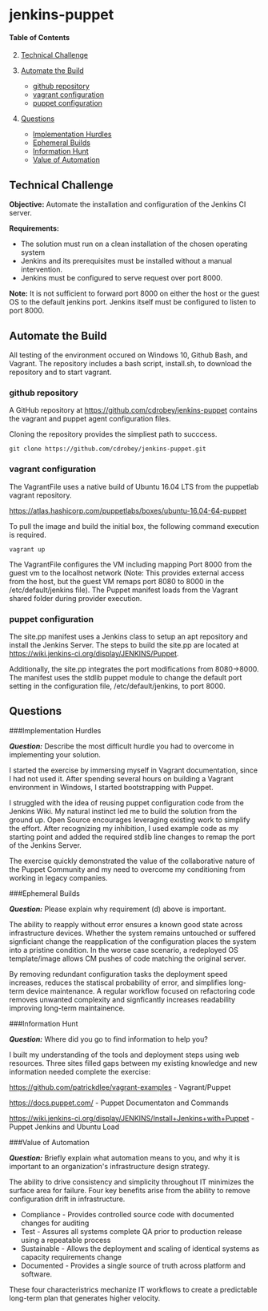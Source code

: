 # jenkins-puppet

#### Table of Contents


2. [Technical Challenge](#technical-challenge)
3. [Automate the Build](#automate-the-build)
    * [github repository](#github-repository)
    * [vagrant configuration](#vagrant-configuration)
    * [puppet configuration](#puppet-configuration)

4. [Questions](#questions)
    * [Implementation Hurdles](#implementation-hurdles)
    * [Ephemeral Builds](#ephemeral-builds)
    * [Information Hunt](#information-hunt)
    * [Value of Automation](#value-of-automation)

## Technical Challenge

**Objective:** Automate the installation and configuration of the Jenkins CI server.

**Requirements:**
* The solution must run on a clean installation of the chosen operating system
* Jenkins and its prerequisites must be installed without a manual intervention.
* Jenkins must be configured to serve request over port 8000.

**Note:** It is not sufficient to forward port 8000 on either the host or the guest OS to the default jenkins port.  Jenkins itself must be configured to listen to port 8000.

## Automate the Build

All testing of the environment occured on Windows 10, Github Bash, and Vagrant.  The repository includes a bash script, install.sh, to download the repository and to start vagrant.

### github repository

A GitHub repository at https://github.com/cdrobey/jenkins-puppet contains the vagrant and puppet agent configuration files.

Cloning the repository provides the simpliest path to succcess.  

```puppet
git clone https://github.com/cdrobey/jenkins-puppet.git
```
### vagrant configuration

The VagrantFile uses a native build of Ubuntu 16.04 LTS from the puppetlab vagrant repository.  


https://atlas.hashicorp.com/puppetlabs/boxes/ubuntu-16.04-64-puppet

To pull the image and build the initial box, the following command execution is required.

```puppet
vagrant up
```

The VagrantFile configures the VM including mapping Port 8000 from the guest vm to the localhost network  (Note: This provides external access from the host, but the guest VM remaps port 8080 to 8000 in the /etc/default/jenkins file).  The Puppet manifest loads from the Vagrant shared folder during provider execution.

### puppet configuration

The site.pp manifest uses a Jenkins class to setup an apt repository and install the Jenkins Server.  The steps to build the site.pp are located at https://wiki.jenkins-ci.org/display/JENKINS/Puppet.

Additionally, the site.pp integrates the port modifications from 8080->8000.  The manifest uses the stdlib puppet module to change the default port setting in the configuration file, /etc/default/jenkins, to port 8000.


## Questions

###Implementation Hurdles

***Question:*** Describe the most difficult hurdle you had to overcome in implementing your solution.

I started the exercise by immersing myself in Vagrant documentation, since I had not used it.  After spending several hours on building a Vagrant environment in Windows, I started bootstrapping with Puppet.

I struggled with the idea of reusing puppet configuration code from the Jenkins Wiki.  My natural instinct led me to build the solution from the ground up.  Open Source encourages leveraging existing work to simplify the effort.  After recognizing my inhibition, I used example code as my starting point and added the required stdlib line changes to remap the port of the Jenkins Server.

The exercise quickly demonstrated the value of the collaborative nature of the Puppet Community and my need to overcome my conditioning from working in legacy companies. 

###Ephemeral Builds

***Question:*** Please explain why requirement (d) above is important.

The ability to reapply without error ensures a known good state across infrastructure devices.  Whether the system remains untouched or suffered signficiant change the reapplication of the configuration places the system into a pristine condition.  In the worse case scenario, a redeployed OS template/image allows CM pushes of code matching the original server.

By removing redundant configuration tasks the deployment speed increases, reduces the statiscal probability of error, and simplifies long-term device maintenance.  A regular workflow focused on refactoring code removes unwanted complexity and signficantly increases readability improving long-term maintainence. 



###Information Hunt

***Question:*** Where did you go to find information to help you?

I built my understanding of the tools and deployment steps using web resources.  Three sites filled gaps between my existing knowledge and new information needed complete the exercise:

https://github.com/patrickdlee/vagrant-examples - Vagrant/Puppet

https://docs.puppet.com/ - Puppet Documentaton and Commands

https://wiki.jenkins-ci.org/display/JENKINS/Install+Jenkins+with+Puppet - Puppet Jenkins and Ubuntu Load

###Value of Automation

***Question:*** Briefly explain what automation means to you, and why it is important to an organization's infrastructure design strategy.


The ability to drive consistency and simplicity throughout IT minimizes the surface area for failure.  Four key benefits arise from the ability to remove configuration drift in infrastructure.  

* Compliance - Provides controlled source code with documented changes for auditing
* Test - Assures all systems complete QA prior to production release using a repeatable process
* Sustainable - Allows the deployment and scaling of identical systems as capacity requirements change
* Documented - Provides a single source of truth across platform and software.  

These four characteristrics mechanize IT workflows to create a predictable long-term plan that generates higher velocity.